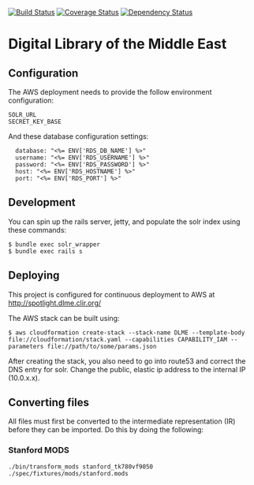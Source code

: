 [![Build Status](https://travis-ci.org/sul-dlss/dlme.svg)](https://travis-ci.org/sul-dlss/dlme) [![Coverage Status](https://coveralls.io/repos/sul-dlss/dlme/badge.svg?branch=master&service=github)](https://coveralls.io/github/sul-dlss/dlme?branch=master) [![Dependency Status](https://gemnasium.com/sul-dlss/dlme.svg)](https://gemnasium.com/sul-dlss/dlme)

# Digital Library of the Middle East

## Configuration

The AWS deployment needs to provide the follow environment configuration:

```
SOLR_URL
SECRET_KEY_BASE
```

And these database configuration settings:
```
  database: "<%= ENV['RDS_DB_NAME'] %>"
  username: "<%= ENV['RDS_USERNAME'] %>"
  password: "<%= ENV['RDS_PASSWORD'] %>"
  host: "<%= ENV['RDS_HOSTNAME'] %>"
  port: "<%= ENV['RDS_PORT'] %>"
```

## Development

You can spin up the rails server, jetty, and populate the solr index using these commands:

```console
$ bundle exec solr_wrapper
$ bundle exec rails s
```

## Deploying

This project is configured for continuous deployment to AWS at http://spotlight.dlme.clir.org/

The AWS stack can be built using:

```
$ aws cloudformation create-stack --stack-name DLME --template-body file://cloudformation/stack.yaml --capabilities CAPABILITY_IAM --parameters file://path/to/some/params.json
```

After creating the stack, you also need to go into route53 and correct the DNS entry for solr. Change the public, elastic ip address to the internal IP (10.0.x.x).

## Converting files
All files must first be converted to the intermediate representation (IR) before
they can be imported. Do this by doing the following:

### Stanford MODS
```
./bin/transform_mods stanford_tk780vf9050 ./spec/fixtures/mods/stanford.mods
```
